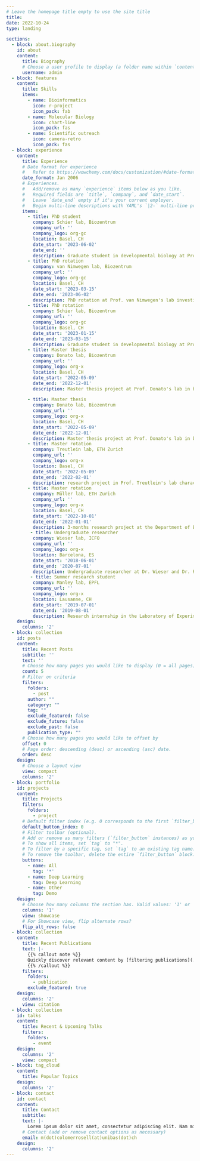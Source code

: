 ```yaml
---
# Leave the homepage title empty to use the site title
title:
date: 2022-10-24
type: landing

sections:
  - block: about.biography
    id: about
    content:
      title: Biography
      # Choose a user profile to display (a folder name within `content/authors/`)
      username: admin
  - block: features
    content:
      title: Skills
      items:
        - name: Bioinformatics
          icon: r-project
          icon_pack: fab
        - name: Molecular Biology
          icon: chart-line
          icon_pack: fas
        - name: Scientific outreach
          icon: camera-retro
          icon_pack: fas
  - block: experience
    content:
      title: Experience
      # Date format for experience
      #   Refer to https://wowchemy.com/docs/customization/#date-format
      date_format: Jan 2006
      # Experiences.
      #   Add/remove as many `experience` items below as you like.
      #   Required fields are `title`, `company`, and `date_start`.
      #   Leave `date_end` empty if it's your current employer.
      #   Begin multi-line descriptions with YAML's `|2-` multi-line prefix.
      items:
        - title: PhD student
          company: Schier lab, Biozentrum
          company_url: ''
          company_logo: org-gc
          location: Basel, CH
          date_start: '2023-06-02'
          date_end: ''
          description: Graduate student in developmental biology at Prof. Schier's lab.
        - title: PhD rotation
          company: van Nimwegen lab, Biozentrum
          company_url: ''
          company_logo: org-gc
          location: Basel, CH
          date_start: '2023-03-15'
          date_end: '2023-06-02'
          description: PhD rotation at Prof. van Nimwegen's lab investigating promoter-enhancer interactoins.
        - title: PhD rotation
          company: Schier lab, Biozentrum
          company_url: ''
          company_logo: org-gc
          location: Basel, CH
          date_start: '2023-01-15'
          date_end: '2023-03-15'
          description: Graduate student in developmental biology at Prof. Schier's lab studying gene regulatory networks of early zebrafish embryogenesis.
        - title: Master thesis
          company: Donato lab, Biozentrum
          company_url: ''
          company_logo: org-x
          location: Basel, CH
          date_start: '2022-05-09'
          date_end: '2022-12-01'
          description: Master thesis project at Prof. Donato's lab in brain-machine interfaces on rodents using 2-photon imaging.

        - title: Master thesis
          company: Donato lab, Biozentrum
          company_url: ''
          company_logo: org-x
          location: Basel, CH
          date_start: '2022-05-09'
          date_end: '2022-12-01'
          description: Master thesis project at Prof. Donato's lab in brain-machine interfaces on rodents using 2-photon imaging.
        - title: Master rotation
          company: Treutlein lab, ETH Zurich
          company_url: ''
          company_logo: org-x
          location: Basel, CH
          date_start: '2022-05-09'
          date_end: '2022-02-01'
          description: research project in Prof. Treutlein's lab characterizing cerebral organoids through image analysis.
        - title: Master rotation
          company: Müller lab, ETH Zurich
          company_url: ''
          company_logo: org-x
          location: Basel, CH
          date_start: '2022-10-01'
          date_end: '2022-01-01'
          description: 3-months research project at the Department of Biosystems Science and Engineering in Prof. D.J. Müller's biophysics group where I used atomic force microscopy to study cell adhesion.
         - title: Undergraduate researcher
          company: Wieser lab, ICFO
          company_url: ''
          company_logo: org-x
          location: Barcelona, ES
          date_start: '2018-06-01'
          date_end: '2020-07-01'
          description: Undergraduate researcher at Dr. Wieser and Dr. Ruprecht labs working on cell migration.
         - title: Summer research student
          company: Manley lab, EPFL
          company_url: ''
          company_logo: org-x
          location: Lausanne, CH
          date_start: '2019-07-01'
          date_end: '2019-08-01'
          description: Research internship in the Laboratory of Experimental Biophysics from Prof. Manley. Granted by the EPFL Life Sciences Summer Research Program.
    design:
      columns: '2'
  - block: collection
    id: posts
    content:
      title: Recent Posts
      subtitle: ''
      text: ''
      # Choose how many pages you would like to display (0 = all pages)
      count: 5
      # Filter on criteria
      filters:
        folders:
          - post
        author: ""
        category: ""
        tag: ""
        exclude_featured: false
        exclude_future: false
        exclude_past: false
        publication_type: ""
      # Choose how many pages you would like to offset by
      offset: 0
      # Page order: descending (desc) or ascending (asc) date.
      order: desc
    design:
      # Choose a layout view
      view: compact
      columns: '2'
  - block: portfolio
    id: projects
    content:
      title: Projects
      filters:
        folders:
          - project
      # Default filter index (e.g. 0 corresponds to the first `filter_button` instance below).
      default_button_index: 0
      # Filter toolbar (optional).
      # Add or remove as many filters (`filter_button` instances) as you like.
      # To show all items, set `tag` to "*".
      # To filter by a specific tag, set `tag` to an existing tag name.
      # To remove the toolbar, delete the entire `filter_button` block.
      buttons:
        - name: All
          tag: '*'
        - name: Deep Learning
          tag: Deep Learning
        - name: Other
          tag: Demo
    design:
      # Choose how many columns the section has. Valid values: '1' or '2'.
      columns: '1'
      view: showcase
      # For Showcase view, flip alternate rows?
      flip_alt_rows: false
  - block: collection
    content:
      title: Recent Publications
      text: |-
        {{% callout note %}}
        Quickly discover relevant content by [filtering publications](./publication/).
        {{% /callout %}}
      filters:
        folders:
          - publication
        exclude_featured: true
    design:
      columns: '2'
      view: citation
  - block: collection
    id: talks
    content:
      title: Recent & Upcoming Talks
      filters:
        folders:
          - event
    design:
      columns: '2'
      view: compact
  - block: tag_cloud
    content:
      title: Popular Topics
    design:
      columns: '2'
  - block: contact
    id: contact
    content:
      title: Contact
      subtitle:
      text: |-
        Lorem ipsum dolor sit amet, consectetur adipiscing elit. Nam mi diam, venenatis ut magna et, vehicula efficitur enim.
      # Contact (add or remove contact options as necessary)
      email: m(dot)colomerrosell(at)unibas(dot)ch
    design:
      columns: '2'
---
```

